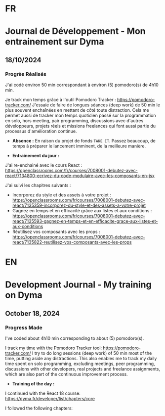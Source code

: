 # FR

# Journal de Développement - Mon entrainement sur Dyma

## 18/10/2024

### Progrès Réalisés

J'ai codé environ 50 min correspondant à environ (5) pomodoro(s) de 4h10 min.

Je track mon temps grâce à l'outil Pomodoro Tracker : https://pomodoro-tracker.com/
J'essaie de faire de longues séances (deep work) de 50 min le plus souvent enchaînées en mettant de côté toute distraction.
Cela me permet aussi de tracker mon temps quotidien passé sur la programmation en solo, hors meeting, pair programming, discussions avec d'autres développeurs, projets réels et missions freelances qui font aussi partie du processus d'amélioration continue.

- **Absence :**
  En raison du projet de fonds `TAKE IT`. Passez beaucoup, de temps à préparer le lancement imminent, de la meilleure manière.

- **Entrainement du jour :**

J'ai re-enchainé avec le cours React : https://openclassrooms.com/fr/courses/7008001-debutez-avec-react/7134800-ecrivez-du-code-modulaire-avec-les-composants-en-jsx

J'ai suivi les chapitres suivants :

- Incorporez du style et des assets à votre projet : https://openclassrooms.com/fr/courses/7008001-debutez-avec-react/7135359-incorporez-du-style-et-des-assets-a-votre-projet
- Gagnez en temps et en efficacité grâce aux listes et aux conditions : https://openclassrooms.com/fr/courses/7008001-debutez-avec-react/7135593-gagnez-en-temps-et-en-efficacite-grace-aux-listes-et-aux-conditions
- Réutilisez vos composants avec les props : https://openclassrooms.com/fr/courses/7008001-debutez-avec-react/7135822-reutilisez-vos-composants-avec-les-props

# EN

# Development Journal - My training on Dyma

## October 18, 2024

### Progress Made

I've coded about 4h10 min corresponding to about (5) pomodoro(s).

I track my time with the Pomodoro Tracker tool: https://pomodoro-tracker.com/ I try to do long sessions (deep work) of 50 min most of the time, putting aside any distractions. This also enables me to track my daily time spent on solo programming, excluding meetings, peer programming, discussions with other developers, real projects and freelance assignments, which are also part of the continuous improvement process.

- **Training of the day :**

I continued with the React 18 course: https://dyma.fr/developer/list/chapters/core

I followed the following chapters:

